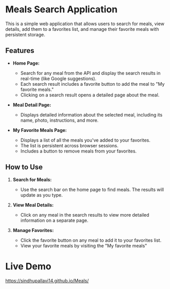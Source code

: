 
# Meals Search Application

This is a simple web application that allows users to search for meals, view details, add them to a favorites list, and manage their favorite meals with persistent storage.

## Features

- **Home Page:**
  - Search for any meal from the API and display the search results in real-time (like Google suggestions).
  - Each search result includes a favorite button to add the meal to "My favorite meals."
  - Clicking on a search result opens a detailed page about the meal.

- **Meal Detail Page:**
  - Displays detailed information about the selected meal, including its name, photo, instructions, and more.

- **My Favorite Meals Page:**
  - Displays a list of all the meals you've added to your favorites.
  - The list is persistent across browser sessions.
  - Includes a button to remove meals from your favorites.

## How to Use

1. **Search for Meals:**
   - Use the search bar on the home page to find meals. The results will update as you type.

2. **View Meal Details:**
   - Click on any meal in the search results to view more detailed information on a separate page.

3. **Manage Favorites:**
   - Click the favorite button on any meal to add it to your favorites list.
   - View your favorite meals by visiting the "My favorite meals"

# Live Demo
https://sindhupallavi14.github.io/Meals/
